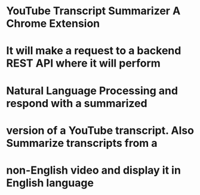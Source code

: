 # YouTube Transcript Summarizer A Chrome Extension 
# It will make a request to a backend REST API where it will perform
# Natural Language Processing and respond with a summarized
# version of a YouTube transcript. Also Summarize transcripts from a
# non-English video and display it in English language
